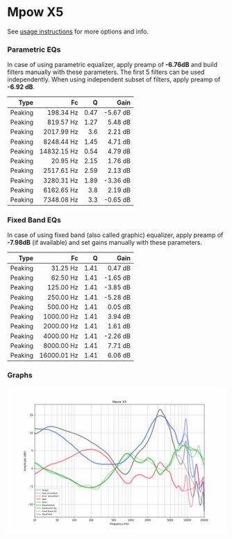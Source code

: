 # Mpow X5
See [usage instructions](https://github.com/jaakkopasanen/AutoEq#usage) for more options and info.

### Parametric EQs
In case of using parametric equalizer, apply preamp of **-6.76dB** and build filters manually
with these parameters. The first 5 filters can be used independently.
When using independent subset of filters, apply preamp of **-6.92 dB**.

| Type    | Fc          |    Q | Gain     |
|--------:|------------:|-----:|---------:|
| Peaking | 198.34 Hz   | 0.47 | -5.67 dB |
| Peaking | 819.57 Hz   | 1.27 | 5.48 dB  |
| Peaking | 2017.99 Hz  | 3.6  | 2.21 dB  |
| Peaking | 8248.44 Hz  | 1.45 | 4.71 dB  |
| Peaking | 14832.15 Hz | 0.54 | 4.79 dB  |
| Peaking | 20.95 Hz    | 2.15 | 1.76 dB  |
| Peaking | 2517.61 Hz  | 2.59 | 2.13 dB  |
| Peaking | 3280.31 Hz  | 1.89 | -3.36 dB |
| Peaking | 6162.65 Hz  | 3.8  | 2.19 dB  |
| Peaking | 7348.08 Hz  | 3.3  | -0.65 dB |

### Fixed Band EQs
In case of using fixed band (also called graphic) equalizer, apply preamp of **-7.98dB**
(if available) and set gains manually with these parameters.

| Type    | Fc          |    Q | Gain     |
|--------:|------------:|-----:|---------:|
| Peaking | 31.25 Hz    | 1.41 | 0.47 dB  |
| Peaking | 62.50 Hz    | 1.41 | -1.65 dB |
| Peaking | 125.00 Hz   | 1.41 | -3.85 dB |
| Peaking | 250.00 Hz   | 1.41 | -5.28 dB |
| Peaking | 500.00 Hz   | 1.41 | 0.05 dB  |
| Peaking | 1000.00 Hz  | 1.41 | 3.94 dB  |
| Peaking | 2000.00 Hz  | 1.41 | 1.61 dB  |
| Peaking | 4000.00 Hz  | 1.41 | -2.26 dB |
| Peaking | 8000.00 Hz  | 1.41 | 7.71 dB  |
| Peaking | 16000.01 Hz | 1.41 | 6.06 dB  |

### Graphs
![](./Mpow%20X5.png)